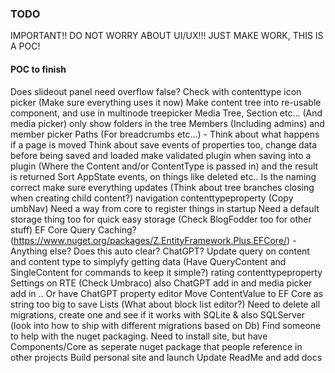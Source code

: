 ### TODO

IMPORTANT!! DO NOT WORRY ABOUT UI/UX!!! JUST MAKE WORK, THIS IS A POC!

#### POC to finish
Does slideout panel need overflow false? Check with contenttype icon picker (Make sure everything uses it now)
Make content tree into re-usable component, and use in multinode treepicker
Media Tree, Section etc... (And media picker) only show folders in the tree
Members (Including admins) and member picker
Paths (For breadcrumbs etc...) - Think about what happens if a page is moved
Think about save events of properties too, change data before being saved and loaded
make validated plugin when saving into a plugin (Where the Content and/or ContentType is passed in) and the result is returned
Sort AppState events, on things like deleted etc.. Is the naming correct make sure everything updates (Think about tree branches closing when creating child content?)
navigation contenttypeproperty (Copy umbNav)
Need a way from core to register things in startup
Need a default storage thing too for quick easy storage (Check BlogFodder too for other stuff)
EF Core Query Caching? (https://www.nuget.org/packages/Z.EntityFramework.Plus.EFCore/) - Anything else? Does this auto clear? ChatGPT?
Update query on content and content type to simplyfy getting data (Have QueryContent and SingleContent for commands to keep it simple?)
rating contenttypeproperty
Settings on RTE (Check Umbraco) also ChatGPT add in and media picker add in
.. Or have ChatGPT property editor
Move ContentValue to EF Core as string too big to save Lists (What about block list editor?)
Need to delete all migrations, create one and see if it works with SQLite & also SQLServer (look into how to ship with different migrations based on Db)
Find someone to help with the nuget packaging. Need to install site, but have Components/Core as seperate nuget package that people reference in other projects
Build personal site and launch
Update ReadMe and add docs

